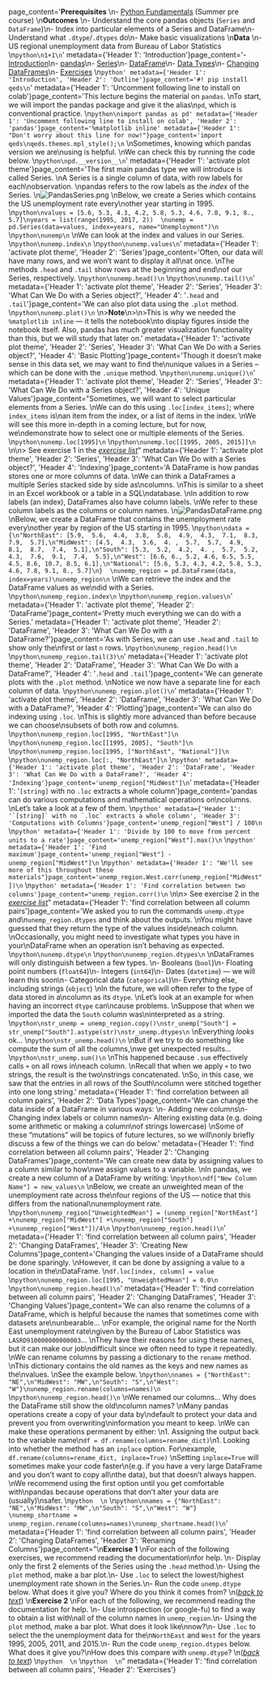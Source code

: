 page_content='**Prerequisites**  \n- [Python Fundamentals](https://datascience.quantecon.org/python_fundamentals/index.html) (Summer pre course)  \n**Outcomes**  \n- Understand the core pandas objects (`Series` and `DataFrame`)\n- Index into particular elements of a Series and DataFrame\n- Understand what `.dtype`/`.dtypes` do\n- Make basic visualizations  \n**Data**  \n- US regional unemployment data from Bureau of Labor Statistics  \n```python\n1+1\n```' metadata={'Header 1': 'Introduction'}page_content='- [Introduction](#Introduction)\n- [pandas](#pandas)\n- [Series](#Series)\n- [DataFrame](#DataFrame)\n- [Data Types](#Data-Types)\n- [Changing DataFrames](#Changing-DataFrames)\n- [Exercises](#Exercises)  \n```python' metadata={'Header 1': 'Introduction', 'Header 2': 'Outline'}page_content='#! pip install qeds\n```' metadata={'Header 1': 'Uncomment following line to install on colab'}page_content='This lecture begins the material on `pandas`.  \nTo start, we will import the pandas package and give it the alias\n`pd`, which is conventional practice.  \n```python\nimport pandas as pd' metadata={'Header 1': 'Uncomment following line to install on colab', 'Header 2': 'pandas'}page_content='%matplotlib inline' metadata={'Header 1': "Don't worry about this line for now!"}page_content='import qeds\nqeds.themes.mpl_style();\n```  \nSometimes, knowing which pandas version we are\nusing is helpful.  \nWe can check this by running the code below.  \n```python\npd.__version__\n```' metadata={'Header 1': 'activate plot theme'}page_content='The first main pandas type we will introduce is called Series.  \nA Series is a single column of data, with row labels for each\nobservation.  \npandas refers to the row labels as the *index* of the Series.  \n<img src="https://datascience.quantecon.org/assets/_static/intro_files/PandasSeries.png" alt="PandasSeries.png" style="">  \nBelow, we create a Series which contains the US unemployment rate every\nother year starting in 1995.  \n```python\nvalues = [5.6, 5.3, 4.3, 4.2, 5.8, 5.3, 4.6, 7.8, 9.1, 8., 5.7]\nyears = list(range(1995, 2017, 2))  \nunemp = pd.Series(data=values, index=years, name="Unemployment")\n```  \n```python\nunemp\n```  \nWe can look at the index and values in our Series.  \n```python\nunemp.index\n```  \n```python\nunemp.values\n```' metadata={'Header 1': 'activate plot theme', 'Header 2': 'Series'}page_content='Often, our data will have many rows, and we won’t want to display it all\nat once.  \nThe methods `.head` and `.tail` show rows at the beginning and end\nof our Series, respectively.  \n```python\nunemp.head()\n```  \n```python\nunemp.tail()\n```' metadata={'Header 1': 'activate plot theme', 'Header 2': 'Series', 'Header 3': 'What Can We Do with a Series object?', 'Header 4': '`.head` and `.tail`'}page_content='We can also plot data using the `.plot` method.  \n```python\nunemp.plot()\n```  \n>**Note**\n>\n>This is why we needed the `%matplotlib inline` — it tells the notebook\nto display figures inside the notebook itself. Also, pandas has much greater visualization functionality than this, but we will study that later on.' metadata={'Header 1': 'activate plot theme', 'Header 2': 'Series', 'Header 3': 'What Can We Do with a Series object?', 'Header 4': 'Basic Plotting'}page_content='Though it doesn’t make sense in this data set, we may want to find the\nunique values in a Series – which can be done with the `.unique` method.  \n```python\nunemp.unique()\n```' metadata={'Header 1': 'activate plot theme', 'Header 2': 'Series', 'Header 3': 'What Can We Do with a Series object?', 'Header 4': 'Unique Values'}page_content="Sometimes, we will want to select particular elements from a Series.  \nWe can do this using `.loc[index_items]`; where `index_items` is\nan item from the index, or a list of items in the index.  \nWe will see this more in-depth in a coming lecture, but for now, we\ndemonstrate how to select one or multiple elements of the Series.  \n```python\nunemp.loc[1995]\n```  \n```python\nunemp.loc[[1995, 2005, 2015]]\n```  \n<a id='exercise-0'></a>\n> See exercise 1 in the [*exercise list*](#exerciselist-0)" metadata={'Header 1': 'activate plot theme', 'Header 2': 'Series', 'Header 3': 'What Can We Do with a Series object?', 'Header 4': 'Indexing'}page_content='A DataFrame is how pandas stores one or more columns of data.  \nWe can think a DataFrames a multiple Series stacked side by side as\ncolumns.  \nThis is similar to a sheet in an Excel workbook or a table in a SQL\ndatabase.  \nIn addition to row labels (an index), DataFrames also have column labels.  \nWe refer to these column labels as the columns or column names.  \n<img src="https://datascience.quantecon.org/assets/_static/intro_files/PandasDataFrame.png" alt="PandasDataFrame.png" style="">  \nBelow, we create a DataFrame that contains the unemployment rate every\nother year by region of the US starting in 1995.  \n```python\ndata = {\n"NorthEast": [5.9,  5.6,  4.4,  3.8,  5.8,  4.9,  4.3,  7.1,  8.3,  7.9,  5.7],\n"MidWest": [4.5,  4.3,  3.6,  4. ,  5.7,  5.7,  4.9,  8.1,  8.7,  7.4,  5.1],\n"South": [5.3,  5.2,  4.2,  4. ,  5.7,  5.2,  4.3,  7.6,  9.1,  7.4,  5.5],\n"West": [6.6, 6., 5.2, 4.6, 6.5, 5.5, 4.5, 8.6, 10.7, 8.5, 6.1],\n"National": [5.6, 5.3, 4.3, 4.2, 5.8, 5.3, 4.6, 7.8, 9.1, 8., 5.7]\n}  \nunemp_region = pd.DataFrame(data, index=years)\nunemp_region\n```  \nWe can retrieve the index and the DataFrame values as we\ndid with a Series.  \n```python\nunemp_region.index\n```  \n```python\nunemp_region.values\n```' metadata={'Header 1': 'activate plot theme', 'Header 2': 'DataFrame'}page_content='Pretty much everything we can do with a Series.' metadata={'Header 1': 'activate plot theme', 'Header 2': 'DataFrame', 'Header 3': 'What Can We Do with a DataFrame?'}page_content='As with Series, we can use `.head` and `.tail` to show only the\nfirst or last `n` rows.  \n```python\nunemp_region.head()\n```  \n```python\nunemp_region.tail(3)\n```' metadata={'Header 1': 'activate plot theme', 'Header 2': 'DataFrame', 'Header 3': 'What Can We Do with a DataFrame?', 'Header 4': '`.head` and `.tail`'}page_content='We can generate plots with the `.plot` method.  \nNotice we now have a separate line for each column of data.  \n```python\nunemp_region.plot()\n```' metadata={'Header 1': 'activate plot theme', 'Header 2': 'DataFrame', 'Header 3': 'What Can We Do with a DataFrame?', 'Header 4': 'Plotting'}page_content='We can also do indexing using `.loc`.  \nThis is slightly more advanced than before because we can choose\nsubsets of both row and columns.  \n```python\nunemp_region.loc[1995, "NorthEast"]\n```  \n```python\nunemp_region.loc[[1995, 2005], "South"]\n```  \n```python\nunemp_region.loc[1995, ["NorthEast", "National"]]\n```  \n```python\nunemp_region.loc[:, "NorthEast"]\n```  \n```python' metadata={'Header 1': 'activate plot theme', 'Header 2': 'DataFrame', 'Header 3': 'What Can We Do with a DataFrame?', 'Header 4': 'Indexing'}page_content='unemp_region["MidWest"]\n```' metadata={'Header 1': '`[string]` with no `.loc` extracts a whole column'}page_content='pandas can do various computations and mathematical operations on\ncolumns.  \nLet’s take a look at a few of them.  \n```python' metadata={'Header 1': '`[string]` with no `.loc` extracts a whole column', 'Header 3': 'Computations with Columns'}page_content='unemp_region["West"] / 100\n```  \n```python' metadata={'Header 1': 'Divide by 100 to move from percent units to a rate'}page_content='unemp_region["West"].max()\n```  \n```python' metadata={'Header 1': 'Find maximum'}page_content='unemp_region["West"] - unemp_region["MidWest"]\n```  \n```python' metadata={'Header 1': "We'll see more of this throughout these materials"}page_content='unemp_region.West.corr(unemp_region["MidWest"])\n```  \n```python' metadata={'Header 1': 'Find correlation between two columns'}page_content="unemp_region.corr()\n```  \n<a id='exercise-1'></a>\n> See exercise 2 in the [*exercise list*](#exerciselist-0)" metadata={'Header 1': 'find correlation between all column pairs'}page_content='We asked you to run the commands `unemp.dtype` and\n`unemp_region.dtypes` and think about the outputs.  \nYou might have guessed that they return the type of the values inside\neach column.  \nOccasionally, you might need to investigate what types you have in your\nDataFrame when an operation isn’t behaving as expected.  \n```python\nunemp.dtype\n```  \n```python\nunemp_region.dtypes\n```  \nDataFrames will only distinguish between a few types.  \n- Booleans (`bool`)\n- Floating point numbers (`float64`)\n- Integers (`int64`)\n- Dates (`datetime`) — we will learn this soon\n- Categorical data (`categorical`)\n- Everything else, including strings (`object`)  \nIn the future, we will often refer to the type of data stored in a\ncolumn as its `dtype`.  \nLet’s look at an example for when having an incorrect `dtype` can\ncause problems.  \nSuppose that when we imported the data the `South` column was\ninterpreted as a string.  \n```python\nstr_unemp = unemp_region.copy()\nstr_unemp["South"] = str_unemp["South"].astype(str)\nstr_unemp.dtypes\n```  \nEverything *looks* ok…  \n```python\nstr_unemp.head()\n```  \nBut if we try to do something like compute the sum of all the columns,\nwe get unexpected results…  \n```python\nstr_unemp.sum()\n```  \nThis happened because `.sum` effectively calls `+` on all rows in\neach column.  \nRecall that when we apply `+` to two strings, the result is the two\nstrings concatenated.  \nSo, in this case, we saw that the entries in all rows of the South\ncolumn were stitched together into one long string.' metadata={'Header 1': 'find correlation between all column pairs', 'Header 2': 'Data Types'}page_content='We can change the data inside of a DataFrame in various ways:  \n- Adding new columns\n- Changing index labels or column names\n- Altering existing data (e.g. doing some arithmetic or making a column\nof strings lowercase)  \nSome of these “mutations” will be topics of future lectures, so we will\nonly briefly discuss a few of the things we can do below.' metadata={'Header 1': 'find correlation between all column pairs', 'Header 2': 'Changing DataFrames'}page_content='We can create new data by assigning values to a column similar to how\nwe assign values to a variable.  \nIn pandas, we create a new column of a DataFrame by writing:  \n```python\ndf["New Column Name"] = new_values\n```  \nBelow, we create an unweighted mean of the unemployment rate across the\nfour regions of the US — notice that this differs from the national\nunemployment rate.  \n```python\nunemp_region["UnweightedMean"] = (unemp_region["NorthEast"] +\nunemp_region["MidWest"] +\nunemp_region["South"] +\nunemp_region["West"])/4\n```  \n```python\nunemp_region.head()\n```' metadata={'Header 1': 'find correlation between all column pairs', 'Header 2': 'Changing DataFrames', 'Header 3': 'Creating New Columns'}page_content='Changing the values inside of a DataFrame should be done sparingly.  \nHowever, it can be done by assigning a value to a location in the\nDataFrame.  \n`df.loc[index, column] = value`  \n```python\nunemp_region.loc[1995, "UnweightedMean"] = 0.0\n```  \n```python\nunemp_region.head()\n```' metadata={'Header 1': 'find correlation between all column pairs', 'Header 2': 'Changing DataFrames', 'Header 3': 'Changing Values'}page_content='We can also rename the columns of a DataFrame, which is helpful because the names that sometimes come with datasets are\nunbearable…  \nFor example, the original name for the North East unemployment rate\ngiven by the Bureau of Labor Statistics was `LASRD910000000000003`…  \nThey have their reasons for using these names, but it can make our job\ndifficult since we often need to type it repeatedly.  \nWe can rename columns by passing a dictionary to the `rename` method.  \nThis dictionary contains the old names as the keys and new names as the\nvalues.  \nSee the example below.  \n```python\nnames = {"NorthEast": "NE",\n"MidWest": "MW",\n"South": "S",\n"West": "W"}\nunemp_region.rename(columns=names)\n```  \n```python\nunemp_region.head()\n```  \nWe renamed our columns… Why does the DataFrame still show the old\ncolumn names?  \nMany pandas operations create a copy of your data by\ndefault to protect your data and prevent you from overwriting\ninformation you meant to keep.  \nWe can make these operations permanent by either:  \n1. Assigning the output back to the variable name\n`df = df.rename(columns=rename_dict)`\n1. Looking into whether the method has an `inplace` option. For\nexample, `df.rename(columns=rename_dict, inplace=True)`  \nSetting `inplace=True` will sometimes make your code faster\n(e.g. if you have a very large DataFrame and you don’t want to copy all\nthe data), but that doesn’t always happen.  \nWe recommend using the first option until you get comfortable with\npandas because operations that don’t alter your data are (usually)\nsafer.  \n```python  \n```  \n```python\nnames = {"NorthEast": "NE",\n"MidWest": "MW",\n"South": "S",\n"West": "W"}  \nunemp_shortname = unemp_region.rename(columns=names)\nunemp_shortname.head()\n```' metadata={'Header 1': 'find correlation between all column pairs', 'Header 2': 'Changing DataFrames', 'Header 3': 'Renaming Columns'}page_content="<a id='exerciselist-0'></a>\n**Exercise 1**  \nFor each of the following exercises, we recommend reading the documentation\nfor help.  \n- Display only the first 2 elements of the Series using the `.head` method.\n- Using the `plot` method, make a bar plot.\n- Use `.loc` to select the lowest/highest unemployment rate shown in the Series.\n- Run the code `unemp.dtype` below. What does it give you? Where do you think it comes from?  \n([*back to text*](#exercise-0))  \n**Exercise 2**  \nFor each of the following, we recommend reading the documentation for help.  \n- Use introspection (or google-fu) to find a way to obtain a list with\nall of the column names in `unemp_region`.\n- Using the `plot` method, make a bar plot. What does it look like\nnow?\n- Use `.loc` to select the the unemployment data for the\n`NorthEast` and `West` for the years 1995, 2005, 2011, and 2015.\n- Run the code `unemp_region.dtypes` below. What does it give you?\nHow does this compare with `unemp.dtype`?  \n([*back to text*](#exercise-1))  \n```python  \n```  \n```python  \n```" metadata={'Header 1': 'find correlation between all column pairs', 'Header 2': 'Exercises'}